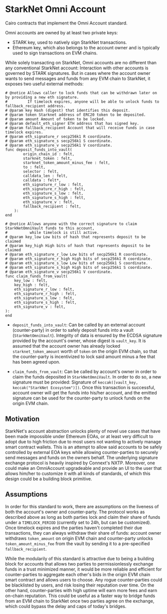# StarkNet Omni Account

Cairo contracts that implement the Omni Account standard.

Omni accounts are owned by at least two private keys: 
- STARK key, used to natively sign StarkNet transactions.
- Ethereum key, which also belongs to the account owner and is typically used to sign transactions on EVM chains.

While solely transacting on StarkNet, Omni accounts are no different than any conventional StarkNet account: Interaction with other accounts is governed by STARK signatures.
But in cases where the account owner wants to send messages and funds from any EVM chain to StarkNet, it exposes two useful external methods: 

```cairo
# @notice Allows caller to lock funds that can be withdrawn later on by providing a new eth signature.
#         If timelock expires, anyone will be able to unlock funds to fallback_recipient address.
# @param key Hash (digest) that identifies this deposit.
# @param token Starknet address of ERC20 token to be deposited.
# @param amount Amount of token to be locked.
# @param default_eth_signer ETH address that has signed key.
# @param fallback_recipient Account that will receive funds in case timelock expires.
# @param eth_signature_r secp256k1 R coordinate.
# @param eth_signature_s secp256k1 S coordinate.
# @param eth_signature_v secp256k1 V coordinate.
func deposit_funds_into_vault(
        origin_chain_id : felt,
        starknet_token : felt,
        starknet_token_amount_minus_fee : felt,
        to : felt,
        selector : felt,
        calldata_len : felt,
        calldata : felt*,
        eth_signature_r_low : felt,
        eth_signature_r_high : felt,
        eth_signature_s_low : felt,
        eth_signature_s_high : felt,
        eth_signature_v : felt,
        fallback_recipient : felt,
    ):
end

# @notice Allows anyone with the correct signature to claim StarkNetOmniVault funds to this account,
#          while timelock is still active.
# @param key_low Low bits of hash that represents deposit to be claimed
# @param key_high High bits of hash that represents deposit to be claimed
# @param eth_signature_r_low Low bits of secp256k1 R coordinate.
# @param eth_signature_r_high High bits of secp256k1 R coordinate.
# @param eth_signature_s_low Low bits of secp256k1 S coordinate.
# @param eth_signature_s_high High bits of secp256k1 S coordinate.
# @param eth_signature_v secp256k1 V coordinate.
func claim_funds_from_vault(
    key_low : felt,
    key_high : felt,
    eth_signature_r_low : felt,
    eth_signature_r_high : felt,
    eth_signature_s_low : felt,
    eth_signature_s_high : felt,
    eth_signature_v : felt,
):
end
```

- `deposit_funds_into_vault`: Can be called by an external account (counter-party) in order to safely deposit funds into a vault (`StarkNetOmniVault`). Integrity of data is ensured by the ECDSA signature provided by the account's owner, whose digest is `vault_key`. It is assumed that the account owner has already locked `starknet_token_amount` worth of `token` on the origin EVM chain, so that the counter-party is incentivized to lock said amount minus a fee that has been agreed upon.

- `claim_funds_from_vault`: Can be called by account's owner in order to claim the funds deposited in `StarkNetOmniVault`. In order to do so, a new signature must be provided: Signature of `keccak([vault_key, keccak("StarkNet Ecosystem")])`. Once this transaction is successful, account owner will get the funds into his/her account, and the emitted signature can be used for the counter-party to unlock funds on the origin EVM chain.

## Motivation

StarkNet's account abstraction unlocks plenty of novel use cases that have been made impossible under Ethereum EOAs, or at least very difficult to adopt due to high friction due to most users not wanting to actively manage smart contract wallets. This is an attempt to allow said accounts to be safely controlled by external EOA keys while allowing counter-parties to securely send messages and funds on the owners behalf. The underlying signature exchange protocol is heavily inspired by Connext's NXTP. Moreover, one could make an OmniAccount upgradeable and provide an UI to the user that allows him/her to customize it with all kinds of standards, of which this design could be a building block primitive.

## Assumptions

In order for this standard to work, there are assumptions on the liveness of both the account's owner and counter-party. The protocol works as described above as long as both parties lock and claim their share of funds under a `TIMELOCK_PERIOD` (currently set to 24h, but can be customized). Once timelock expires and the parties haven't completed their due transactions, they can always withdraw their share of funds: account owner withdraws `token_amount` on origin EVM chain and counter-party unlocks `token_amount_minus_fee` from the vault by sending it to a pre-specified `fallback_recipient`. 

While the modularily of this standard is attractive due to being a building block for accounts that allows two parties to permissionlessly exchange funds in a trust minimized manner, it would be more reliable and efficient for counter-parties to aggregate each other's bids in the origin EVM chain smart contract and allows users to choose. Any rogue counter-parties could be blacklisted by users, and risk losing their reputation over time. On the other hand, counter-parties with high uptime will earn more fees and earn on-chain reputation. This could be useful as a faster way to bridge funds from an EVM chain to StarkNet once two parties agree on the exchange, which could bypass the delay and caps of today's bridges.
